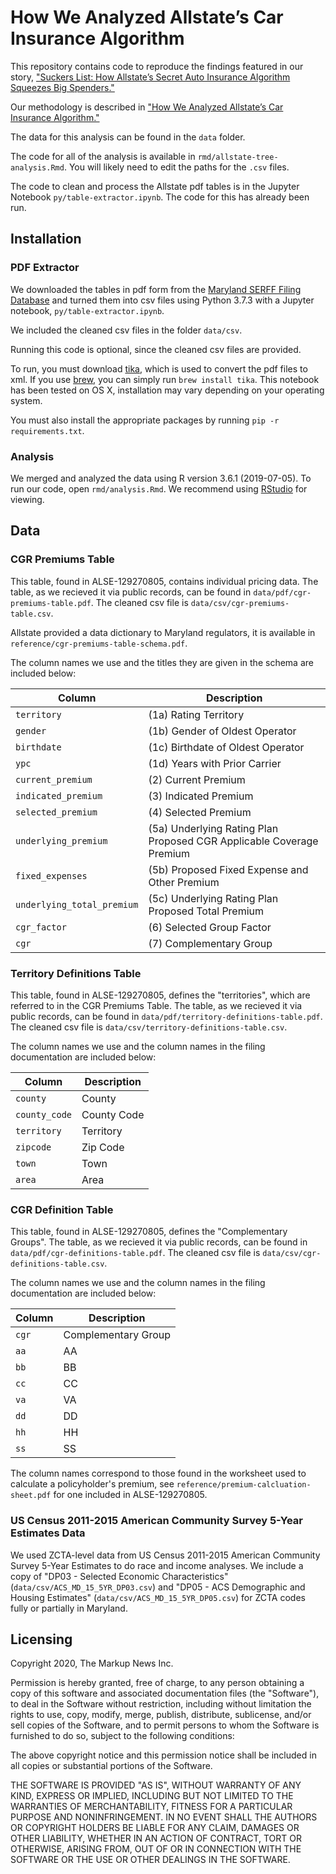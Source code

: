 # How We Analyzed Allstate’s Car Insurance Algorithm

This repository contains code to reproduce the findings featured in our story, ["Suckers List: How Allstate’s Secret Auto Insurance Algorithm Squeezes Big Spenders."](https://themarkup.org/allstates-algorithm/2020/02/25/car-insurance-suckers-list)

Our methodology is described in ["How We Analyzed Allstate’s Car Insurance Algorithm."](https://themarkup.org/allstates-algorithm/2020/02/25/show-your-work-car-insurance-suckers-list) 

The data for this analysis can be found in the `data` folder.

The code for all of the analysis is available in `rmd/allstate-tree-analysis.Rmd`. You will likely need to edit the paths for the `.csv` files.

The code to clean and process the Allstate pdf tables is in the Jupyter Notebook `py/table-extractor.ipynb`. The code for this has already been run.

## Installation

### PDF Extractor

We downloaded the tables in pdf form from the [Maryland SERFF Filing Database](https://filingaccess.serff.com/sfa/home/MD) and turned them into csv files using Python 3.7.3 with a Jupyter notebook, `py/table-extractor.ipynb`. 

We included the cleaned csv files in the folder `data/csv`.

Running this code is optional, since the cleaned csv files are provided.

To run, you must download [tika](https://tika.apache.org/1.10/gettingstarted.html), which is used to convert the pdf files to xml. If you use [brew](https://formulae.brew.sh/formula/tika), you can simply run `brew install tika`. This notebook has been tested on OS X, installation may vary depending on your operating system.

You must also install the appropriate packages by running `pip -r requirements.txt`. 

### Analysis

We merged and analyzed the data using R version 3.6.1 (2019-07-05). To run our code, open `rmd/analysis.Rmd`. We recommend using [RStudio](https://rstudio.com/) for viewing.

## Data

### CGR Premiums Table

This table, found in ALSE-129270805, contains individual pricing data. The table, as we recieved it via public records, can be found in `data/pdf/cgr-premiums-table.pdf`. The cleaned csv file is `data/csv/cgr-premiums-table.csv`.

Allstate provided a data dictionary to Maryland regulators, it is available in `reference/cgr-premiums-table-schema.pdf`. 

The column names we use and the titles they are given in the schema are included below:

| Column | Description |
|--------|-------------|
|`territory`| (1a) Rating Territory|
|`gender`| (1b) Gender of Oldest Operator|
|`birthdate`| (1c) Birthdate of Oldest Operator|
|`ypc`| (1d) Years with Prior Carrier|
|`current_premium`| (2) Current Premium|
|`indicated_premium`| (3) Indicated Premium|
|`selected_premium`| (4) Selected Premium|
|`underlying_premium`| (5a) Underlying Rating Plan Proposed CGR Applicable Coverage Premium|
|`fixed_expenses`| (5b) Proposed Fixed Expense and Other Premium |
|`underlying_total_premium`|(5c) Underlying Rating Plan Proposed Total Premium|
|`cgr_factor`| (6) Selected Group Factor|
|`cgr`| (7) Complementary Group|

### Territory Definitions Table

This table, found in ALSE-129270805, defines the "territories", which are referred to in the CGR Premiums Table. The table, as we recieved it via public records, can be found in `data/pdf/territory-definitions-table.pdf`. The cleaned csv file is `data/csv/territory-definitions-table.csv`.

The column names we use and the column names in the filing documentation are included below:

| Column | Description |
|--------|-------------|
| `county`| County
|`county_code`| County Code
|`territory`| Territory
|`zipcode`| Zip Code
|`town`| Town
|`area`| Area


### CGR Definition Table

This table, found in ALSE-129270805, defines the "Complementary Groups". The table, as we recieved it via public records, can be found in `data/pdf/cgr-definitions-table.pdf`. The cleaned csv file is `data/csv/cgr-definitions-table.csv`.

The column names we use and the column names in the filing documentation are included below:

| Column | Description |
|--------|-------------|
| `cgr`       | Complementary Group|
| `aa`       | AA |
| `bb`       | BB |
| `cc`       | CC |
| `va`       | VA |
| `dd`       | DD |
| `hh`       | HH |
| `ss`       | SS |

The column names correspond to those found in the worksheet used to calculate a policyholder's premium, see `reference/premium-calcluation-sheet.pdf` for one included in ALSE-129270805. 

### US Census 2011-2015 American Community Survey 5-Year Estimates Data

We used ZCTA-level data from US Census 2011-2015 American Community Survey 5-Year Estimates to do race and income analyses. We include a copy of "DP03 - Selected Economic Characteristics" (`data/csv/ACS_MD_15_5YR_DP03.csv`) and "DP05 - ACS Demographic and Housing Estimates" (`data/csv/ACS_MD_15_5YR_DP05.csv`) for ZCTA codes fully or partially in Maryland.

## Licensing

Copyright 2020, The Markup News Inc.

Permission is hereby granted, free of charge, to any person obtaining a copy of this software and associated documentation files (the "Software"), to deal in the Software without restriction, including without limitation the rights to use, copy, modify, merge, publish, distribute, sublicense, and/or sell copies of the Software, and to permit persons to whom the Software is furnished to do so, subject to the following conditions:

The above copyright notice and this permission notice shall be included in all copies or substantial portions of the Software.

THE SOFTWARE IS PROVIDED "AS IS", WITHOUT WARRANTY OF ANY KIND, EXPRESS OR IMPLIED, INCLUDING BUT NOT LIMITED TO THE WARRANTIES OF MERCHANTABILITY, FITNESS FOR A PARTICULAR PURPOSE AND NONINFRINGEMENT. IN NO EVENT SHALL THE AUTHORS OR COPYRIGHT HOLDERS BE LIABLE FOR ANY CLAIM, DAMAGES OR OTHER LIABILITY, WHETHER IN AN ACTION OF CONTRACT, TORT OR OTHERWISE, ARISING FROM, OUT OF OR IN CONNECTION WITH THE SOFTWARE OR THE USE OR OTHER DEALINGS IN THE SOFTWARE.